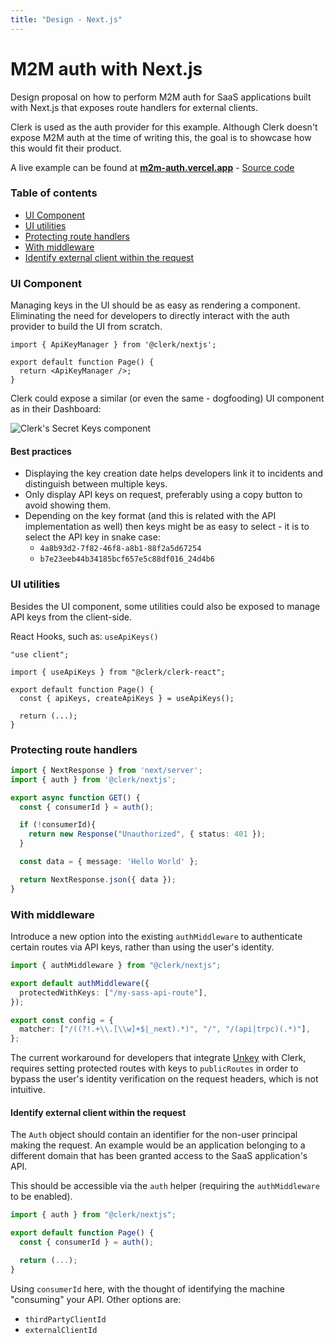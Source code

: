 ```yaml
---
title: "Design - Next.js"
---
```


# M2M auth with Next.js

Design proposal on how to perform M2M auth for SaaS applications built with Next.js that exposes route handlers for external clients.

Clerk is used as the auth provider for this example. Although Clerk doesn't expose M2M auth at the time of writing this, the goal is to showcase how this would fit their product.

A live example can be found at **[m2m-auth.vercel.app](https://m2m-auth.vercel.app/)** - [Source code](https://github.com/LauraBeatris/m2m-auth/tree/main/examples/m2m-auth-with-next)

### Table of contents

- [UI Component](#ui-component)
- [UI utilities](#ui-utilities)
- [Protecting route handlers](#protecting-route-handlers)
- [With middleware](#with-middleware)
- [Identify external client within the request](#identify-external-client-within-the-request)

### UI Component

Managing keys in the UI should be as easy as rendering a component. Eliminating the need for developers to directly interact with the auth provider to build the UI from scratch.

```tsx
import { ApiKeyManager } from '@clerk/nextjs';

export default function Page() {
  return <ApiKeyManager />;
}
```

Clerk could expose a similar (or even the same - dogfooding) UI component as in their Dashboard:

![Clerk's Secret Keys component](https://i.ibb.co/rt3gyk2/Clean-Shot-2024-04-08-at-12-14-43.png)

#### Best practices

- Displaying the key creation date helps developers link it to incidents and distinguish between multiple keys.
- Only display API keys on request, preferably using a copy button to avoid showing them.
- Depending on the key format (and this is related with the API implementation as well) then keys might be as easy to select - it is to select the API key in snake case:
  - `4a8b93d2-7f82-46f8-a8b1-88f2a5d67254`
  - `b7e23eeb44b34185bcf657e5c88df016_24d4b6`

### UI utilities

Besides the UI component, some utilities could also be exposed to manage API keys from the client-side.

React Hooks, such as: `useApiKeys()`

```tsx
"use client";

import { useApiKeys } from "@clerk/clerk-react";

export default function Page() {
  const { apiKeys, createApiKeys } = useApiKeys();

  return (...);
}
```

### Protecting route handlers

```ts
import { NextResponse } from 'next/server';
import { auth } from '@clerk/nextjs';

export async function GET() {
  const { consumerId } = auth();

  if (!consumerId){
    return new Response("Unauthorized", { status: 401 });
  }

  const data = { message: 'Hello World' };

  return NextResponse.json({ data });
}
```

### With middleware

Introduce a new option into the existing `authMiddleware` to authenticate certain routes via API keys, rather than using the user's identity.

```ts
import { authMiddleware } from "@clerk/nextjs";

export default authMiddleware({
  protectedWithKeys: ["/my-sass-api-route"],
});

export const config = {
  matcher: ["/((?!.+\\.[\\w]+$|_next).*)", "/", "/(api|trpc)(.*)"],
};
```

The current workaround for developers that integrate [Unkey](https://unkey.dev) with Clerk, requires setting protected routes with keys to `publicRoutes` in order to bypass the user's identity verification on the request headers, which is not intuitive.

#### Identify external client within the request

The `Auth` object should contain an identifier for the non-user principal making the request. An example would be an application belonging to a different domain that has been granted access to the SaaS application's API.

This should be accessible via the `auth` helper (requiring the `authMiddleware` to be enabled).

```ts
import { auth } from "@clerk/nextjs";

export default function Page() {
  const { consumerId } = auth();

  return (...);
}
```

Using `consumerId` here, with the thought of identifying the machine "consuming" your API. Other options are:
- `thirdPartyClientId`
- `externalClientId`
